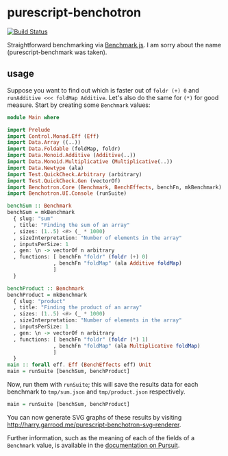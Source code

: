 # purescript-benchotron

[![Build Status](https://travis-ci.org/hdgarrood/purescript-benchotron.svg?branch=master)](https://travis-ci.org/hdgarrood/purescript-benchotron)

Straightforward benchmarking via [Benchmark.js][]. I am sorry about the name
(purescript-benchmark was taken).

## usage

Suppose you want to find out which is faster out of `foldr (+) 0` and
`runAdditive <<< foldMap Additive`. Let's also do the same for `(*)` for good
measure. Start by creating some `Benchmark` values:

```purescript
module Main where

import Prelude
import Control.Monad.Eff (Eff)
import Data.Array ((..))
import Data.Foldable (foldMap, foldr)
import Data.Monoid.Additive (Additive(..))
import Data.Monoid.Multiplicative (Multiplicative(..))
import Data.Newtype (ala)
import Test.QuickCheck.Arbitrary (arbitrary)
import Test.QuickCheck.Gen (vectorOf)
import Benchotron.Core (Benchmark, BenchEffects, benchFn, mkBenchmark)
import Benchotron.UI.Console (runSuite)

benchSum :: Benchmark
benchSum = mkBenchmark
  { slug: "sum"
  , title: "Finding the sum of an array"
  , sizes: (1..5) <#> (_ * 1000)
  , sizeInterpretation: "Number of elements in the array"
  , inputsPerSize: 1
  , gen: \n -> vectorOf n arbitrary
  , functions: [ benchFn "foldr" (foldr (+) 0)
               , benchFn "foldMap" (ala Additive foldMap)
               ]
  }

benchProduct :: Benchmark
benchProduct = mkBenchmark
  { slug: "product"
  , title: "Finding the product of an array"
  , sizes: (1..5) <#> (_ * 1000)
  , sizeInterpretation: "Number of elements in the array"
  , inputsPerSize: 1
  , gen: \n -> vectorOf n arbitrary
  , functions: [ benchFn "foldr" (foldr (*) 1)
               , benchFn "foldMap" (ala Multiplicative foldMap)
               ]
  }
main :: forall eff. Eff (BenchEffects eff) Unit
main = runSuite [benchSum, benchProduct]
```

Now, run them with `runSuite`; this will save the results data for each
benchmark to `tmp/sum.json` and `tmp/product.json` respectively.

```purescript
main = runSuite [benchSum, benchProduct]
```

You can now generate SVG graphs of these results by visiting
<http://harry.garrood.me/purescript-benchotron-svg-renderer>.

Further information, such as the meaning of each of the fields of a
`Benchmark` value, is available in the
[documentation on Pursuit](https://pursuit.purescript.org/packages/purescript-benchotron).

[Benchmark.js]: http://benchmarkjs.com
